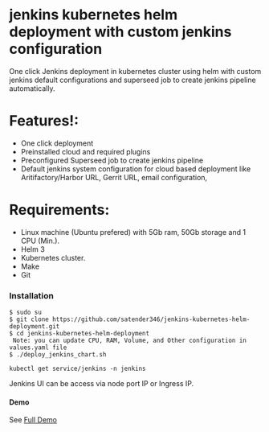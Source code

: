 # jenkins kubernetes helm deployment with custom jenkins configuration

One click Jenkins deployment in kubernetes cluster using helm with custom jenkins default configurations and superseed job to create jenkins pipeline automatically.

# Features!:
  - One click deployment
  - Preinstalled cloud and required plugins
  - Preconfigured Superseed job to create jenkins pipeline
  - Default jenkins system configuration for cloud based deployment like Aritifactory/Harbor URL, Gerrit   URL, email configuration,

# Requirements:
  - Linux machine (Ubuntu prefered) with 5Gb ram, 50Gb storage and 1 CPU (Min.).
  - Helm 3
  - Kubernetes cluster.
  - Make
  - Git
  
### Installation

```
$ sudo su
$ git clone https://github.com/satender346/jenkins-kubernetes-helm-deployment.git
$ cd jenkins-kubernetes-helm-deployment
 Note: you can update CPU, RAM, Volume, and Other configuration in values.yaml file
$ ./deploy_jenkins_chart.sh
```

```
kubectl get service/jenkins -n jenkins
```
Jenkins UI can be access via node port IP or Ingress IP.


#### Demo

See [Full Demo](https://satender346.wordpress.com/2021/01/25/jenkins-deployment-using-helm-in-kubernetes-cluster-with-custom-jenkins-configuration-and-plugin-installed/)
